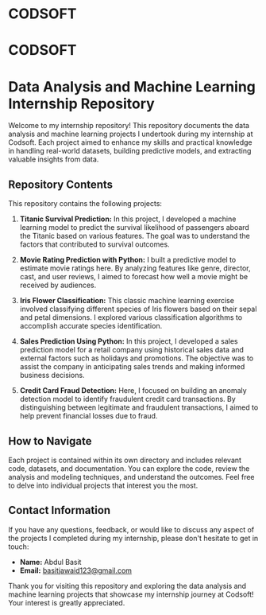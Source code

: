 # CODSOFT
# CODSOFT
# Data Analysis and Machine Learning Internship Repository

Welcome to my internship repository! This repository documents the data analysis and machine learning projects I undertook during my internship at Codsoft. Each project aimed to enhance my skills and practical knowledge in handling real-world datasets, building predictive models, and extracting valuable insights from data.

## Repository Contents

This repository contains the following projects:

1. **Titanic Survival Prediction:** In this project, I developed a machine learning model to predict the survival likelihood of passengers aboard the Titanic based on various features. The goal was to understand the factors that contributed to survival outcomes.

2. **Movie Rating Prediction with Python:** I built a predictive model to estimate movie ratings here. By analyzing features like genre, director, cast, and user reviews, I aimed to forecast how well a movie might be received by audiences.

3. **Iris Flower Classification:** This classic machine learning exercise involved classifying different species of Iris flowers based on their sepal and petal dimensions. I explored various classification algorithms to accomplish accurate species identification.

4. **Sales Prediction Using Python:** In this project, I developed a sales prediction model for a retail company using historical sales data and external factors such as holidays and promotions. The objective was to assist the company in anticipating sales trends and making informed business decisions.

5. **Credit Card Fraud Detection:** Here, I focused on building an anomaly detection model to identify fraudulent credit card transactions. By distinguishing between legitimate and fraudulent transactions, I aimed to help prevent financial losses due to fraud.

## How to Navigate

Each project is contained within its own directory and includes relevant code, datasets, and documentation. You can explore the code, review the analysis and modeling techniques, and understand the outcomes. Feel free to delve into individual projects that interest you the most.

## Contact Information

If you have any questions, feedback, or would like to discuss any aspect of the projects I completed during my internship, please don't hesitate to get in touch:

- **Name:** Abdul Basit
- **Email:** basitjawaid123@gmail.com


Thank you for visiting this repository and exploring the data analysis and machine learning projects that showcase my internship journey at Codsoft! Your interest is greatly appreciated.

